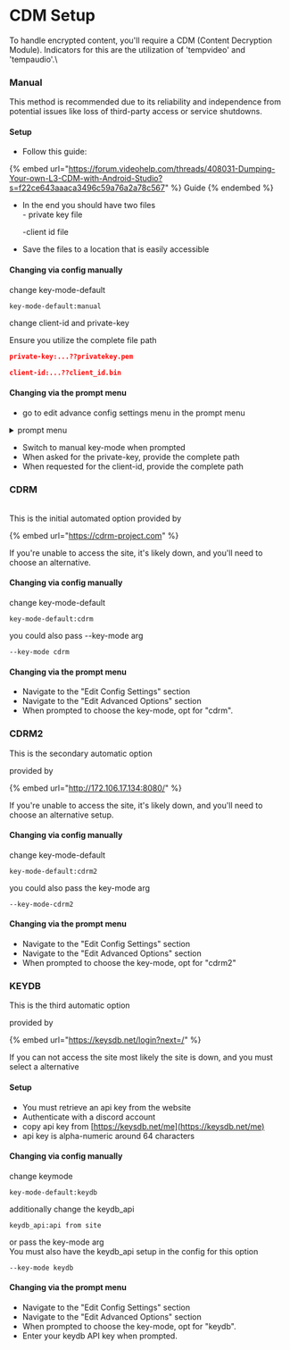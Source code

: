 # CDM Setup

To handle encrypted content, you'll require a CDM (Content Decryption Module). Indicators for this are the utilization of 'tempvideo' and 'tempaudio'.\


### Manual

This method is recommended due to its reliability and independence from potential issues like loss of third-party access or service shutdowns.

#### Setup

* Follow this guide:&#x20;

{% embed url="https://forum.videohelp.com/threads/408031-Dumping-Your-own-L3-CDM-with-Android-Studio?s=f22ce643aaaca3496c59a76a2a78c567" %}
Guide
{% endembed %}

*   In the end you should have two files\
    \- private key file

    \-client id file
* Save the files to a location that is easily accessible

#### Changing via config manually

change key-mode-default&#x20;

```
key-mode-default:manual
```

change client-id and private-key

Ensure you utilize the complete file path

```json
private-key:...??privatekey.pem
```

```json
client-id:...??client_id.bin
```

#### Changing via the prompt menu

* go to edit advance config settings menu in the prompt menu

<details>

<summary>prompt menu</summary>

[https://of-scraper.gitbook.io/of-scraper/using-prompts](https://of-scraper.gitbook.io/of-scraper/using-prompts)

</details>

* Switch to manual key-mode when prompted
* When asked for the private-key, provide the complete path
* When requested for the client-id, provide the complete path

### CDRM

\
This is the initial automated option provided by&#x20;

{% embed url="https://cdrm-project.com" %}

If you're unable to access the site, it's likely down, and you'll need to choose an alternative.

#### Changing via config manually

change key-mode-default

```
key-mode-default:cdrm
```

you could also pass --key-mode arg

```
--key-mode cdrm
```

#### Changing via the prompt menu

* Navigate to the "Edit Config Settings" section
* Navigate to the "Edit Advanced Options" section
* When prompted to choose the key-mode, opt for "cdrm".



### CDRM2

This is the secondary automatic option&#x20;

provided by

{% embed url="http://172.106.17.134:8080/" %}

If you're unable to access the site, it's likely down, and you'll need to choose an alternative setup.

#### Changing via config manually

change key-mode-default&#x20;

```
key-mode-default:cdrm2
```

you could also pass the key-mode arg

```
--key-mode-cdrm2
```

#### Changing via the prompt menu

* Navigate to the "Edit Config Settings" section
* Navigate to the "Edit Advanced Options" section
* When prompted to choose the key-mode, opt for "cdrm2"



### KEYDB

This is the third automatic option

provided by&#x20;

{% embed url="https://keysdb.net/login?next=/" %}

If you can not access the site most likely the site is down, and you must select a alternative

#### Setup

* You must retrieve an api key from the website
* Authenticate with a discord account
* copy api key from [https://keysdb.net/me](https://keysdb.net/me)
* api key is alpha-numeric around 64 characters



#### Changing via config manually

change  keymode

```
key-mode-default:keydb
```

additionally change the keydb\_api

```
keydb_api:api from site
```

or pass the key-mode arg\
You must also have the keydb\_api setup in the config for this option

```
--key-mode keydb
```

#### Changing via the prompt menu

* Navigate to the "Edit Config Settings" section
* Navigate to the "Edit Advanced Options" section
* When prompted to choose the key-mode, opt for "keydb".
* Enter your keydb API key when prompted.
